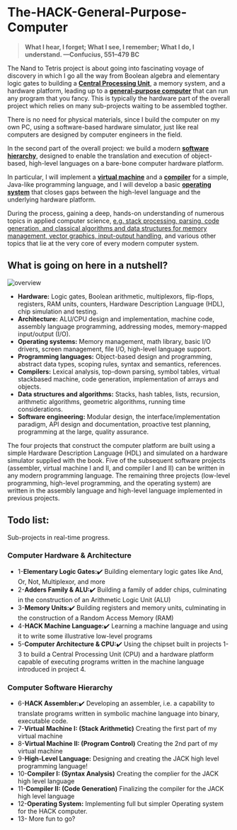 # The-HACK-General-Purpose-Computer

> **What I hear, I forget; What I see, I remember; What I do, I understand.
—Confucius, 551–479 BC**

The Nand to Tetris project is about going into fascinating voyage of discovery in which I go all the way from Boolean algebra and elementary logic gates to building a <ins>**Central Processing Unit**</ins>, a memory system, and a hardware platform, leading up to a <ins>****general-purpose computer****</ins> that can run any program that you fancy.
This is typically the hardware part of the overall project which relies on many sub-projects waiting to be assembled togther. 

There is no need for physical materials, since I build the computer on my own PC, using a software-based hardware simulator, just like real computers are designed by computer engineers in the field.

In the second part of the overall project: we build a modern <ins>**software hierarchy**</ins>, designed to enable the translation and execution of object-based, high-level languages on a bare-bone computer hardware platform.

In particular, I will implement a <ins>**virtual machine**</ins> and a <ins>**compiler**</ins> for a simple, Java-like programming language, and I will develop a basic <ins>**operating system**</ins> that closes gaps between the high-level language and the underlying hardware platform.

During the process, gaining a deep, hands-on understanding of numerous topics in applied computer science, <ins>e.g. stack processing, parsing, code generation, and classical algorithms and data structures for memory management, vector graphics, input-output handling</ins>, and various other topics that lie at the very core of every modern computer system.

## What is going on here in a nutshell?

![overview](https://user-images.githubusercontent.com/33065305/77091388-25d62180-6a11-11ea-841e-331e6df59f40.png)
* **Hardware:** Logic gates, Boolean arithmetic, multiplexors, flip-flops, registers,
RAM units, counters, Hardware Description Language (HDL), chip simulation and
testing.
* **Architecture:** ALU/CPU design and implementation, machine code, assembly
language programming, addressing modes, memory-mapped input/output (I/O).
* **Operating systems:** Memory management, math library, basic I/O drivers,
screen management, file I/O, high-level language support.
* **Programming languages:** Object-based design and programming, abstract data
types, scoping rules, syntax and semantics, references.
* **Compilers:** Lexical analysis, top-down parsing, symbol tables, virtual stackbased
machine, code generation, implementation of arrays and objects.
* **Data structures and algorithms:** Stacks, hash tables, lists, recursion, arithmetic
algorithms, geometric algorithms, running time considerations.
* **Software engineering:** Modular design, the interface/implementation paradigm,
API design and documentation, proactive test planning, programming at the large,
quality assurance.

The four projects that construct the computer platform
are built using a simple Hardware Description Language (HDL) and simulated on a
hardware simulator supplied with the book. Five of the subsequent software projects (assembler, virtual machine I and II, and compiler I and II) can be written in any
modern programming language. The remaining three projects (low-level programming,
high-level programming, and the operating system) are written in the assembly
language and high-level language implemented in previous projects.

## Todo list:
Sub-projects in real-time progress.
### Computer Hardware & Architecture
* 1-**Elementary Logic Gates:**:heavy_check_mark: Building elementary logic gates like And, Or, Not, Multiplexor, and more 
* 2-**Adders Family & ALU:**:heavy_check_mark: Building a family of adder chips, culminating in the construction of an Arithmetic Logic Unit (ALU)  
* 3-**Memory Units:**:heavy_check_mark: Building registers and memory units, culminating in the construction of a Random Access Memory (RAM)  
* 4-**HACK Machine Language:**:heavy_check_mark: Learning a machine language and using it to write some illustrative low-level programs 
* 5-**Computer Architecture & CPU:**:heavy_check_mark: Using the chipset built in projects 1-3 to build a Central Processing Unit (CPU) and a hardware platform capable of executing programs written in the machine language introduced in project 4.
### Computer Software Hierarchy
* 6-**HACK Assembler:**:heavy_check_mark: Developing an assembler, i.e. a capability to translate programs written in symbolic machine language into binary, executable code.
* 7-**Virtual Machine I: (Stack Arithmetic)** Creating the first part of my virtual machine
* 8-**Virtual Machine II: (Program Control)** Creating the 2nd part of my virtual machine
* 9-**High-Level Language:** Designing and creating the JACK high level programming language!
* 10-**Compiler I: (Syntax Analysis)** Creating the complier for the JACK high level language
* 11-**Compiler II: (Code Generation)** Finalizing the compiler for the JACK high level language
* 12-**Operating System:** Implementing full but simpler Operating system for the HACK computer.
* 13- More fun to go?
